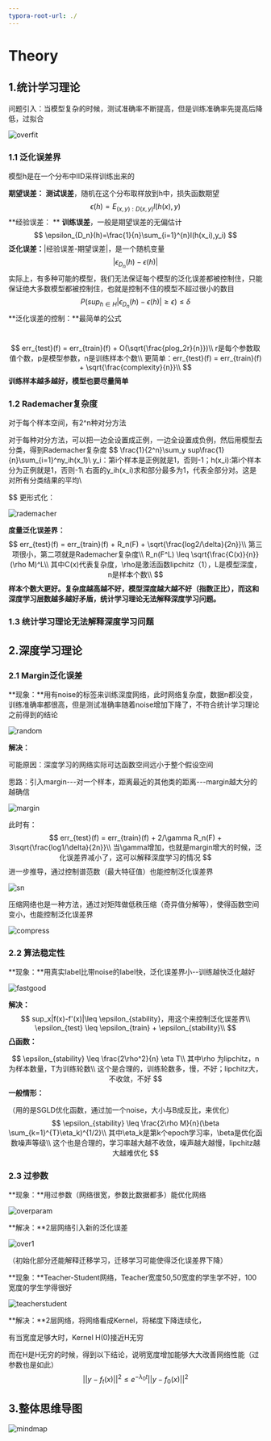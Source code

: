 ```yaml
---
typora-root-url: ./
---
```


# Theory

## 1.统计学习理论

问题引入：当模型复杂的时候，测试准确率不断提高，但是训练准确率先提高后降低，过拟合

![overfit](/overfit.png)

### 1.1 泛化误差界

模型h是在一个分布中IID采样训练出来的

**期望误差：**  **测试误差**，随机在这个分布取样放到h中，损失函数期望
$$
\epsilon(h) = E_{(x,y):D(x,y)}l(h(x),y)
$$
**经验误差： ** **训练误差**，一般是期望误差的无偏估计
$$
\epsilon_{D_n}(h)=\frac{1}{n}\sum_{i=1}^{n}l(h(x_i),y_i)
$$
**泛化误差：**|经验误差-期望误差|，是一个随机变量
$$
|\epsilon_{D_n}(h)-\epsilon(h)|
$$
实际上，有多种可能的模型，我们无法保证每个模型的泛化误差都被控制住，只能保证绝大多数模型都被控制住，也就是控制不住的模型不超过很小的数目
$$
P(sup_{h \in H}|\epsilon_{D_n}(h)-\epsilon(h)| \geq \epsilon) \leq \delta
$$
**泛化误差的控制：**最简单的公式

​	
$$
err_{test}(f) = err_{train}(f) + O(\sqrt{\frac{plog_2r}{n}})\\
r是每个参数取值个数，p是模型参数，n是训练样本个数\\
更简单：err_{test}(f) = err_{train}(f) + \sqrt{\frac{complexity}{n}}\\
$$
**训练样本越多越好，模型也要尽量简单**

### 1.2 Rademacher复杂度

对于每个样本空间，有2^n种对分方法

对于每种对分方法，可以把一边全设置成正例，一边全设置成负例，然后用模型去分类，得到Rademacher复杂度
$$
\frac{1}{2^n}\sum_y sup\frac{1}{n}\sum_{i=1}^ny_ih(x_1)\\
y_i：第i个样本是正例就是1，否则-1；h(x_i):第i个样本分为正例就是1，否则-1\\
右面的y_ih(x_i)求和部分最多为1，代表全部分对。这是对所有分类结果的平均\\
$$
更形式化：

![rademacher](/rademacher.png)

**度量泛化误差界：**
$$
err_{test}(f) = err_{train}(f) + R_n(F) + \sqrt{\frac{log2/\delta}{2n}}\\
第三项很小，第二项就是Rademacher复杂度\\
R_n(F^L) \leq \sqrt{\frac{C(x)}{n}}(\rho M)^L\\
其中C(x)代表复杂度，\rho是激活函数lipchitz（1），L是模型深度，n是样本个数\\
$$
**样本个数大更好。复杂度越高越不好，模型深度越大越不好（指数正比），而这和深度学习层数越多越好矛盾，统计学习理论无法解释深度学习问题。**

### 1.3 统计学习理论无法解释深度学习问题



## 2.深度学习理论

### 2.1 Margin泛化误差

**现象：**用有noise的标签来训练深度网络，此时网络复杂度，数据n都没变，训练准确率都很高，但是测试准确率随着noise增加下降了，不符合统计学习理论之前得到的结论

![random](/../../../../2020%20Spring/%E6%B7%B1%E5%BA%A6%E5%AD%A6%E4%B9%A0/%E6%80%BB%E7%BB%93/Part1-Theory/random.png)

**解决：**

可能原因：深度学习的网络实际可达函数空间远小于整个假设空间

思路：引入margin---对一个样本，距离最近的其他类的距离---margin越大分的越确信

![margin](/margin.png)

此时有：
$$
err_{test}(f) = err_{train}(f) + 2/\gamma R_n(F) + 3\sqrt{\frac{log1/\delta}{2n}}\\
当\gamma增加，也就是margin增大的时候，泛化误差界减小了，这可以解释深度学习的情况
$$
进一步推导，通过控制谱范数（最大特征值）也能控制泛化误差界

![sn](/sn.png)

压缩网络也是一种方法，通过对矩阵做低秩压缩（奇异值分解等），使得函数空间变小，也能控制泛化误差界

![compress](/compress.png)

### 2.2 算法稳定性

**现象：**用真实label比带noise的label快，泛化误差界小--训练越快泛化越好

![fastgood](/fastgood.png)

**解决：**
$$
sup_x|f(x)-f'(x)|\leq \epsilon_{stability}，用这个来控制泛化误差界\\
\epsilon_{test} \leq \epsilon_{train} + \epsilon_{stability}\\
$$
**凸函数：**


$$
\epsilon_{stability} \leq \frac{2\rho^2}{n} \eta T\\
其中\rho 为lipchitz，n为样本数量，T为训练轮数\\
这个是合理的，训练轮数多，慢，不好；lipchitz大，不收敛，不好
$$
**一般情形：**

（用的是SGLD优化函数，通过加一个noise，大小与B成反比，来优化）
$$
\epsilon_{stability} \leq \frac{2\rho M}{n}(\beta \sum_{k=1}^{T}\eta_k)^{1/2}\\
其中\eta_k是第k个epoch学习率，\beta是优化函数噪声等级\\
这个也是合理的，学习率越大越不收敛，噪声越大越慢，lipchitz越大越难优化
$$

### 2.3 过参数

**现象：**用过参数（网络很宽，参数比数据都多）能优化网络

![overparam](/overparam.png)

**解决：**2层网络引入新的泛化误差

![over1](/over1.png)

（初始化部分还能解释迁移学习，迁移学习可能使得泛化误差界下降）

**现象：**Teacher-Student网络，Teacher宽度50,50宽度的学生学不好，100宽度的学生学得很好

![teacherstudent](/teacherstudent.png)

**解决：**2层网络，将网络看成Kernel，将梯度下降连续化，

有当宽度足够大时，Kernel H(0)接近H无穷

而在H是H无穷的时候，得到以下结论，说明宽度增加能够大大改善网络性能（过参数也是如此）
$$
||y - f_t(x)||^2 \leq e^{-\lambda_0t}||y-f_0(x)||^2
$$

## 3.整体思维导图

![mindmap](/mindmap.jpg)

